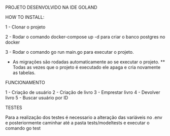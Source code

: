 PROJETO DESENVOLVIDO NA IDE GOLAND

HOW TO INSTALL:

1 - Clonar o projeto

2 - Rodar o comando docker-compose up -d para criar o banco postgres no docker

3 - Rodar o comando go run main.go para executar o projeto.

* As migrações são rodadas automaticamente ao se executar o projeto.
** Todas as vezes que o projeto é executado ele apaga e cria novamente as tabelas.

FUNCIONAMENTO

1 - Criação de usuário
2 - Criação de livro
3 - Emprestar livro
4 - Devolver livro
5 - Buscar usuário por ID

TESTES

Para a realização dos testes é necessario a alteração das variáveis no .env
e posteriormente caminhar até a pasta tests/modeltests e executar o comando go test

